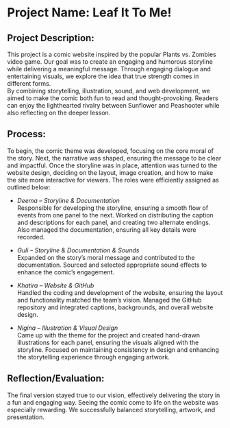 # Project Name: Leaf It To Me!

## Project Description:
This project is a comic website inspired by the popular Plants vs. Zombies video game. Our goal was to create an engaging and humorous storyline while delivering a meaningful message. Through engaging dialogue and entertaining visuals, we explore the idea that true strength comes in different forms.  
By combining storytelling, illustration, sound, and web development, we aimed to make the comic both fun to read and thought-provoking. Readers can enjoy the lighthearted rivalry between Sunflower and Peashooter while also reflecting on the deeper lesson.

## Process:
To begin, the comic theme was developed, focusing on the core moral of the story. Next, the narrative was shaped, ensuring the message to be clear and impactful. Once the storyline was in place, attention was turned to the website design, deciding on the layout, image creation, and how to make the site more interactive for viewers. The roles were efficiently assigned as outlined below:

- *Deema – Storyline & Documentation*  
  Responsible for developing the storyline, ensuring a smooth flow of events from one panel to the next. Worked on distributing the caption and descriptions for each panel, and creating two alternate endings. Also managed the documentation, ensuring all key details were recorded.
  
- *Guli – Storyline & Documentation & Sounds*  
  Expanded on the story’s moral message and contributed to the documentation. Sourced and selected appropriate sound effects to enhance the comic’s engagement.
  
- *Khatira – Website & GitHub*  
  Handled the coding and development of the website, ensuring the layout and functionality matched the team’s vision. Managed the GitHub repository and integrated captions, backgrounds, and overall website design.
  
- *Nigina – Illustration & Visual Design*  
  Came up with the theme for the project and created hand-drawn illustrations for each panel, ensuring the visuals aligned with the storyline. Focused on maintaining consistency in design and enhancing the storytelling experience through engaging artwork.

## Reflection/Evaluation:
The final version stayed true to our vision, effectively delivering the story in a fun and engaging way. Seeing the comic come to life on the website was especially rewarding. We successfully balanced storytelling, artwork, and presentation.